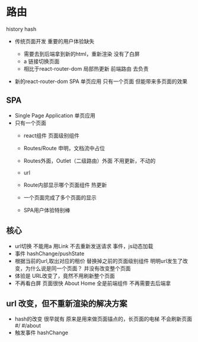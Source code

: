 # 路由

history
hash

- 传统页面开发
    <a> 重要的用户体验缺失
    - 需要去到后端拿到新的html，重新渲染
        没有了白屏
    - a 链接切换页面
    - 相比于react-router-dom 局部热更新
    前端路由 去负责

- 新的react-router-dom SPA 单页应用
   只有一个页面 但能带来多页面的效果

## SPA
- Single Page Application 单页应用
- 只有一个页面
   - react组件
       页面级别组件
   - Routes/Route 申明，文档流中占位
   - Routes外面，Outlet（二级路由）外面 不用更新，不动的
   - url
   - Route内部显示哪个页面组件
      热更新

   - 一个页面完成了多个页面的显示
   - SPA用户体验特别棒

## 核心
- url切换
    不能用a
    用Link
    不去重新发送请求
    事件，js动态加载
- 事件 hashChange/pushState
- 根据当前的url,取出对应的租价
   替换掉之前的页面级别组件
   明明url发生了改变，为什么说是同一个页面？
   并没有改变整个页面
- 体验是
  URL改变了，竟然不用刷新整个页面
- 不再看白屏
  页面很快
  About
  Home 全是前端组件 不再需要去后端拿

## url 改变，但不重新渲染的解决方案
- hash的改变 很早就有
   原来是用来做页面锚点的，长页面的电梯
   不会刷新页面
   #/
   #/about
- 触发事件
   hashChange